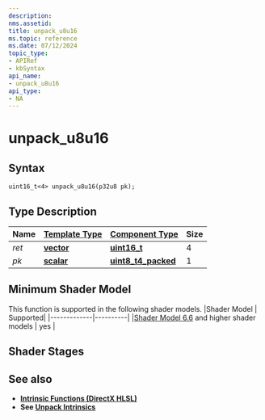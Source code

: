 ```yaml
---
description: 
nms.assetid:
title: unpack_u8u16
ms.topic: reference
ms.date: 07/12/2024
topic_type:
- APIRef
- kbSyntax
api_name:
- unpack_u8u16
api_type:
- NA
---
```



# unpack_u8u16




## Syntax


```syntax
uint16_t<4> unpack_u8u16(p32u8 pk);
```


## Type Description

| Name  | [**Template Type**](../direct3dhlsl/dx-graphics-hlsl-data-types.md)| [**Component Type**](../direct3dhlsl/dx-graphics-hlsl-data-types.md) | Size |
|-------|--------------------------------------------------------------------|----------------------------------------------------------------------|------|
| *ret* | [**vector**](../direct3dhlsl/dx-graphics-hlsl-vector.md) | [**uint16_t**](https://github.com/microsoft/DirectXShaderCompiler/wiki/16-Bit-Scalar-Types) | 4 |
| *pk* | [**scalar**](../direct3dhlsl/dx-graphics-hlsl-scalar.md) | [**uint8_t4_packed**](../WinProg/windows-data-types) | 1 |

## Minimum Shader Model

This function is supported in the following shader models.
|Shader Model |	Supported|
|-------------|----------|
|[Shader Model 6.6](https://microsoft.github.io/DirectX-Specs/d3d/HLSL_ShaderModel6_6) and higher shader models | yes |

## Shader Stages



## See also


- [**Intrinsic Functions (DirectX HLSL)**](../direct3dhlsl/dx-graphics-hlsl-intrinsic-functions.md)
- **See [Unpack Intrinsics](https://microsoft.github.io/DirectX-Specs/d3d/HLSL_SM_6_6_Pack_Unpack_Intrinsics#unpack-intrinsics)**